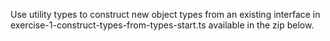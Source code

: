 Use utility types to construct new object types from an existing interface in exercise-1-construct-types-from-types-start.ts available in the zip below.
